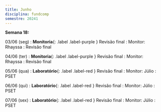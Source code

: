 ```yaml
---
title: Junho
disciplina: fundcomp
semestre: 20241
---
```


**Semana 18:**

03/06 (seg)
: **Monitoria**{: .label .label-purple } Revisão final
  : Monitor: Rhayssa
: Revisão final

04/06 (ter)
: **Monitoria**{: .label .label-purple } Revisão final
  : Monitor: Rhayssa
: Revisão final

05/06 (qua)
: **Laboratório**{: .label .label-red } Revisão final
  : Monitor: Júlio
: PSET

06/06 (qui)
: **Laboratório**{: .label .label-red } Revisão final
  : Monitor: Júlio
: PSET

07/06 (sex)
: **Laboratório**{: .label .label-red } Revisão final
  : Monitor: Júlio
: PSET

